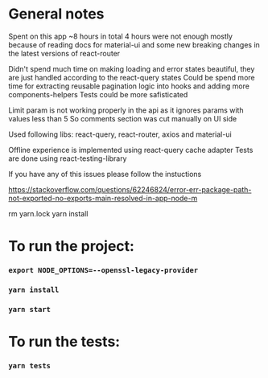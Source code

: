 # General notes

Spent on this app ~8 hours in total
4 hours were not enough mostly because of reading docs for material-ui
and some new breaking changes in the latest versions of react-router

Didn't spend much time on making loading and error states beautiful, they are just handled according to the react-query states
Could be spend more time for extracting reusable pagination logic into hooks and adding more components-helpers
Tests could be more safisticated

Limit param is not working properly in the api as it ignores params with values less than 5
So comments section was cut manually on UI side

Used following libs: react-query, react-router, axios and material-ui

Offline experience is implemented using react-query cache adapter
Tests are done using react-testing-library

If you have any of this issues please follow the instuctions

https://stackoverflow.com/questions/62246824/error-err-package-path-not-exported-no-exports-main-resolved-in-app-node-m

rm yarn.lock
yarn install

# To run the project:

### `export NODE_OPTIONS=--openssl-legacy-provider`

### `yarn install`
### `yarn start`

# To run the tests:

### `yarn tests`
